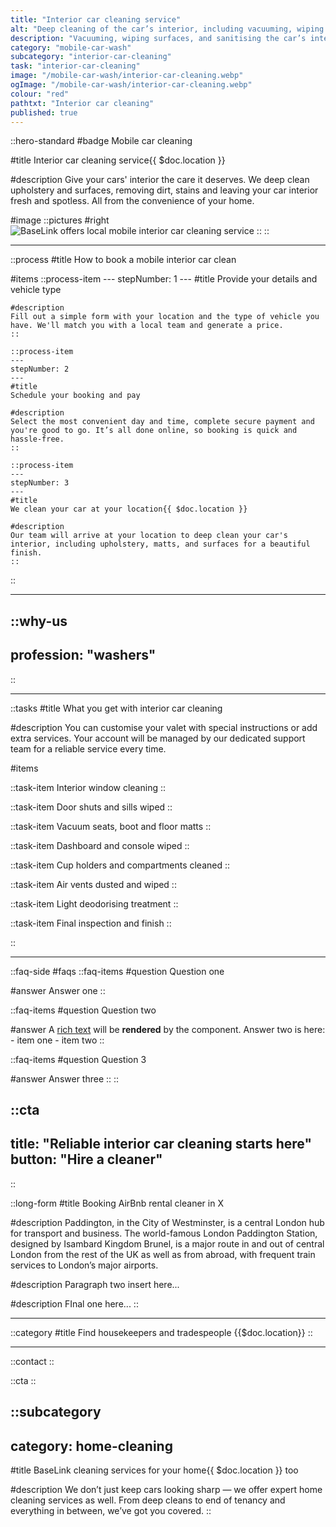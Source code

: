 ```yaml
---
title: "Interior car cleaning service"
alt: "Deep cleaning of the car’s interior, including vacuuming, wiping surfaces, and sanitising"
description: "Vacuuming, wiping surfaces, and sanitising the car’s interior "
category: "mobile-car-wash"
subcategory: "interior-car-cleaning"
task: "interior-car-cleaning"
image: "/mobile-car-wash/interior-car-cleaning.webp"
ogImage: "/mobile-car-wash/interior-car-cleaning.webp"
colour: "red"
pathtxt: "Interior car cleaning"
published: true
---
```


::hero-standard
#badge
Mobile car cleaning

#title
Interior car cleaning service{{ $doc.location }}

#description
Give your cars' interior the care it deserves. We deep clean upholstery and surfaces, removing dirt, stains and leaving your car interior fresh and spotless. All from the convenience of your home.

#image
    ::pictures
    #right
    ![BaseLink offers local mobile interior car cleaning service](/mobile-car-wash/interior-car-cleaning.webp)
    ::
::

---

::process
#title
How to book a mobile interior car clean

#items
    ::process-item
    ---
    stepNumber: 1
    ---
    #title
    Provide your details and vehicle type

    #description
    Fill out a simple form with your location and the type of vehicle you have. We'll match you with a local team and generate a price.
    ::
    
    ::process-item
    ---
    stepNumber: 2
    ---
    #title
    Schedule your booking and pay

    #description
    Select the most convenient day and time, complete secure payment and you're good to go. It’s all done online, so booking is quick and hassle-free.
    ::

    ::process-item
    ---
    stepNumber: 3
    ---
    #title
    We clean your car at your location{{ $doc.location }}

    #description
    Our team will arrive at your location to deep clean your car's interior, including upholstery, matts, and surfaces for a beautiful finish.
    ::
::

---

::why-us
---
profession: "washers"
---
::

---

::tasks
#title
What you get with interior car cleaning

#description
You can customise your valet with special instructions or add extra services. Your account will be managed by our dedicated support team for a reliable service every time.

#items
    
  ::task-item
  Interior window cleaning
  ::

  ::task-item
  Door shuts and sills wiped
  ::
  
  ::task-item
  Vacuum seats, boot and floor matts
  ::

  ::task-item
  Dashboard and console wiped
  ::

  ::task-item
  Cup holders and compartments cleaned
  ::

  ::task-item
  Air vents dusted and wiped
  ::

  ::task-item
  Light deodorising treatment
  ::

  ::task-item
  Final inspection and finish
  ::

::

---

::faq-side
#faqs
  ::faq-items
  #question
  Question one

  #answer
  Answer one
  ::

  ::faq-items
  #question
  Question two

  #answer
  A [rich text](/services/commercial-cleaning) will be **rendered** by the component.
  Answer two is here:
    - item one
    - item two
  ::

  ::faq-items
  #question
  Question 3

  #answer
  Answer three
  ::
::

::cta
---
title: "Reliable interior car cleaning starts here"
button: "Hire a cleaner"
---
::

::long-form
#title
Booking AirBnb rental cleaner in X

#description
Paddington, in the City of Westminster, is a central London hub for transport and business. The world-famous London Paddington Station, designed by Isambard Kingdom Brunel, is a major route in and out of central London from the rest of the UK as well as from abroad, with frequent train services to London’s major airports.

#description
Paragraph two insert here...

#description
FInal one here...
::

---

::category
#title
Find housekeepers and tradespeople {{$doc.location}}
::

---

::contact
::

::cta
::

::subcategory
---
category: home-cleaning
---
#title
BaseLink cleaning services for your home{{ $doc.location }} too

#description
We don’t just keep cars looking sharp — we offer expert home cleaning services as well. From deep cleans to end of tenancy and everything in between, we’ve got you covered.
::